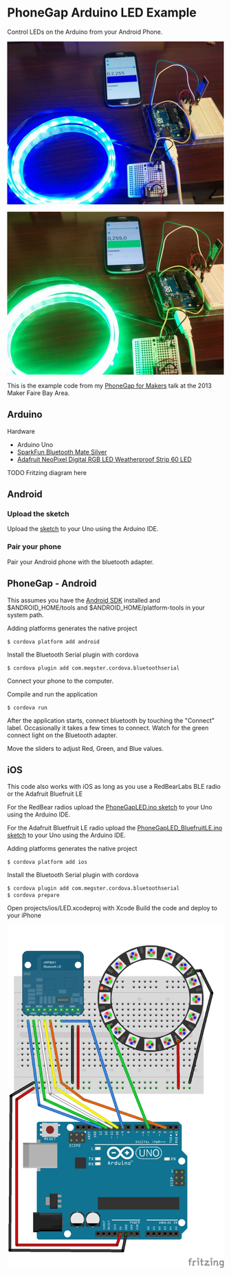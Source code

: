 # PhoneGap Arduino LED Example

Control LEDs on the Arduino from your Android Phone.

![Blue Lights](blue.jpg "Blue")

![Green Lights](green.jpg "Green")

This is the example code from my [PhoneGap for Makers](http://don.github.io/slides/2013-05-19-phonegap-for-makers/#/) talk at the 2013 Maker Faire Bay Area.

## Arduino

Hardware
 * Arduino Uno
 * [SparkFun Bluetooth Mate Silver](https://www.sparkfun.com/products/10393)
 * [Adafruit NeoPixel Digital RGB LED Weatherproof Strip 60 LED](http://www.adafruit.com/products/1138)

TODO Fritzing diagram here

## Android

### Upload the sketch

Upload the [sketch](https://github.com/don/BluetoothSerial/blob/master/examples/LED/Arduino/PhoneGapLED/PhoneGapLED.ino) to your Uno using the Arduino IDE.

### Pair your phone

Pair your Android phone with the bluetooth adapter.

## PhoneGap - Android

This assumes you have the [Android SDK](http://developer.android.com/sdk/index.html) installed and $ANDROID_HOME/tools and $ANDROID_HOME/platform-tools in your system path.

Adding platforms generates the native project

    $ cordova platform add android
    
Install the Bluetooth Serial plugin with cordova

    $ cordova plugin add com.megster.cordova.bluetoothserial

Connect your phone to the computer.

Compile and run the application

    $ cordova run
    
After the application starts, connect bluetooth by touching the "Connect" label. Occasionally it takes a few times to connect. Watch for the green connect light on the Bluetooth adapter. 

Move the sliders to adjust Red, Green, and Blue values.

## iOS

This code also works with iOS as long as you use a RedBearLabs BLE radio or the Adafruit Bluefruit LE

For the RedBear radios upload the [PhoneGapLED.ino sketch](https://github.com/don/BluetoothSerial/blob/master/examples/LED/Arduino/PhoneGapLED/PhoneGapLED.ino) to your Uno using the Arduino IDE.

For the Adafruit Bluetfruit LE radio upload the [PhoneGapLED_BluefruitLE.ino sketch](https://github.com/don/BluetoothSerial/blob/master/examples/LED/Arduino/PhoneGapLED_BluefruitLE/PhoneGapLED_BluefruitLE.ino) to your Uno using the Arduino IDE.

Adding platforms generates the native project

    $ cordova platform add ios
    
Install the Bluetooth Serial plugin with cordova

    $ cordova plugin add com.megster.cordova.bluetoothserial
    $ cordova prepare
    
Open projects/ios/LED.xcodeproj with Xcode
Build the code and deploy to your iPhone

![BluefruitLE](BluefruitLE.png "BluefruitLE")

    

